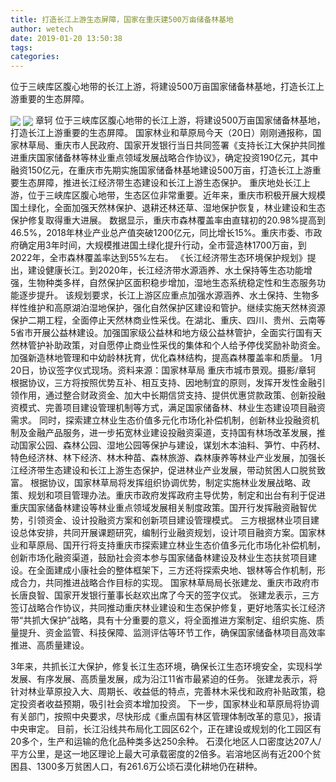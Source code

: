 ```yaml
---
title: 打造长江上游生态屏障，国家在重庆建500万亩储备林基地
author: wetech
date: 2019-01-20 13:50:38
tags: 
categories: 
---
```

位于三峡库区腹心地带的长江上游，将建设500万亩国家储备林基地，打造长江上游重要的生态屏障。
<!-- more -->
<img align="center" border="0" src="https://imgcdn.yicai.com/uppics/images/2019/01/cb815a397a2e7aec823eb99734b1abfa.jpg" />
<img align="center" border="0" src="https://imgcdn.yicai.com/uppics/images/2019/01/6e4d87fb6062c2a9cd0a2bc36400bad2.jpg" />
章轲
位于三峡库区腹心地带的长江上游，将建设500万亩国家储备林基地，打造长江上游重要的生态屏障。
国家林业和草原局今天（20日）刚刚通报称，国家林草局、重庆市人民政府、国家开发银行当日共同签署《支持长江大保护共同推进重庆国家储备林等林业重点领域发展战略合作协议》，确定投资190亿元，其中融资150亿元，在重庆市先期实施国家储备林基地建设500万亩，打造长江上游重要生态屏障，推进长江经济带生态建设和长江上游生态保护。
重庆地处长江上游，位于三峡库区腹心地带，生态区位非常重要。近年来，重庆市积极开展大规模国土绿化，全面加强天然林保护、退耕还林还草、湿地保护恢复，林业建设和生态保护修复取得重大进展。
数据显示，重庆市森林覆盖率由直辖初的20.98%提高到46.5%，2018年林业产业总产值突破1200亿元，同比增长15%。重庆市委、市政府确定用3年时间，大规模推进国土绿化提升行动，全市营造林1700万亩，到2022年，全市森林覆盖率达到55%左右。
《长江经济带生态环境保护规划》提出，建设健康长江。到2020年，长江经济带水源涵养、水土保持等生态功能增强，生物种类多样，自然保护区面积稳步增加，湿地生态系统稳定性和生态服务功能逐步提升。
该规划要求，长江上游区应重点加强水源涵养、水土保持、生物多样性维护和高原湖泊湿地保护，强化自然保护区建设和管护。继续实施天然林资源保护二期工程，全面停止天然林商业性采伐。在湖北、重庆、四川、贵州、云南等5省市开展公益林建设。加强国家级公益林和地方级公益林管护，全面实行国有天然林管护补助政策，对自愿停止商业性采伐的集体和个人给予停伐奖励补助资金。加强新造林地管理和中幼龄林抚育，优化森林结构，提高森林覆盖率和质量。
1月20日，协议签字仪式现场。资料来源：国家林草局
重庆市城市景观。摄影/章轲
根据协议，三方将按照优势互补、相互支持、因地制宜的原则，发挥开发性金融引领作用，通过整合财政资金、加大中长期信贷支持、提供优惠贷款政策、创新投融资模式、完善项目建设管理机制等方式，满足国家储备林、林业生态建设项目融资需求。
同时，探索建立林业生态价值多元化市场化补偿机制，创新林业投融资机制及金融产品服务，进一步拓宽林业建设投融资渠道，支持国有林场改革发展，推动国家公园、森林公园、湿地公园等保护与建设，谋划木本油料、笋竹、中药材、特色经济林、林下经济、林木种苗、森林旅游、森林康养等林业产业发展，加强长江经济带生态建设和长江上游生态保护，促进林业产业发展，带动贫困人口脱贫致富。
根据协议，国家林草局将发挥组织协调优势，制定实施林业发展战略、政策、规划和项目管理办法。重庆市政府发挥政府主导优势，制定和出台有利于促进重庆国家储备林建设等林业重点领域发展相关制度政策。国开行发挥融资融智优势，引领资金、设计投融资方案和创新项目建设管理模式。
三方根据林业项目建设总体安排，共同开展课题研究，编制行业融资规划，设计项目融资方案。国家林业和草原局、国开行将支持重庆市探索建立林业生态价值多元化市场化补偿机制，创新市场化融资渠道，鼓励社会资本参与国家储备林建设及林业生态扶贫项目建设。在全面建成小康社会的整体框架下，三方还将探索央地、银林等合作机制，形成合力，共同推进战略合作目标的实现。
国家林草局局长张建龙、重庆市政府市长唐良智、国家开发银行董事长赵欢出席了今天的签字仪式。
张建龙表示，三方签订战略合作协议，共同推动重庆林业建设和生态保护修复，更好地落实长江经济带“共抓大保护”战略，具有十分重要的意义，将全面推进方案制定、组织实施、质量提升、资金监管、科技保障、监测评估等环节工作，确保国家储备林项目高效率推进、高质量建设。
 
 
3年来，共抓长江大保护，修复长江生态环境，确保长江生态环境安全，实现科学发展、有序发展、高质量发展，成为沿江11省市最紧迫的任务。
张建龙表示，将针对林业草原投入大、周期长、收益低的特点，完善林木采伐和政府补贴政策，稳定投资者收益预期，吸引社会资本增加投资。
下一步，国家林业和草原局将协调有关部门，按照中央要求，尽快形成《重点国有林区管理体制改革的意见》，报请中央审定。
目前，长江沿线共布局化工园区62个，正在建设或规划的化工园区有20多个，生产和运输的危化品种类多达250余种。
石漠化地区人口密度达207人/平方公里，是这一地区理论上最大可承载密度的2倍多。岩溶地区尚有近200个贫困县、1300多万贫困人口，有261.6万公顷石漠化耕地仍在耕种。
